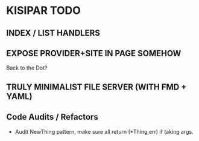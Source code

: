 # KISIPAR TODO

## INDEX / LIST HANDLERS

## EXPOSE PROVIDER+SITE IN PAGE SOMEHOW

Back to the Dot?

## TRULY MINIMALIST FILE SERVER (WITH FMD + YAML)

## Code Audits / Refactors

* Audit NewThing pattern, make sure all return (*Thing,err) if taking args.
